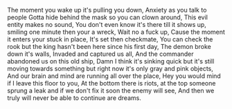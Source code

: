 The moment you wake up it's pulling you down,
Anxiety as you talk to people
Gotta hide behind the mask so you can clown around,
This evil entity makes no sound,
You don't even know it's there till it shows up,
smiling one minute then your a wreck,
Wait no a fuck up,
Cause the moment it enters your stuck in place,
It's set then checkmate,
You can check the rook but the king hasn't been here since his first day,
The demon broke down it's walls,
Invaded and captured us all,
And the commander abandoned us on this old ship,
Damn I think it's sinking quick but it's still moving towards something but right now it's only gray and pink objects,
And our brain and mind are running all over the place,
Hey you would mind if I leave this floor to you,
At the bottom there is riots,
at the top someone sprung a leak and if we don't fix it soon the enemy will see,
And then we truly will never be able to continue are dreams.
